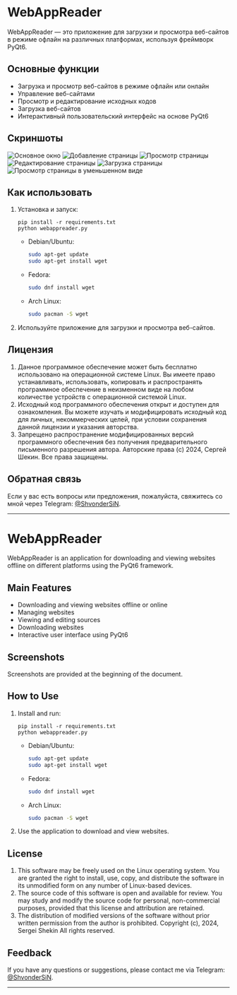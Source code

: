 # WebAppReader

WebAppReader — это приложение для загрузки и просмотра веб-сайтов в режиме офлайн на различных платформах, используя
фреймворк PyQt6.

## Основные функции

- Загрузка и просмотр веб-сайтов в режиме офлайн или онлайн
- Управление веб-сайтами
- Просмотр и редактирование исходных кодов
- Загрузка веб-сайтов
- Интерактивный пользовательский интерфейс на основе PyQt6

## Скриншоты

![Основное окно](https://i.postimg.cc/NfYGpvp5/1-main-window.png "Основное окно")
![Добавление страницы](https://i.postimg.cc/5224WqcJ/2-add-page.png "Добавление страницы")
![Просмотр страницы](https://i.postimg.cc/JhyRGr4d/3-view-page.png "Просмотр страницы")
![Редактирование страницы](https://i.postimg.cc/Mp3W6MxQ/4-edit-page.png "Редактирование страницы")
![Загрузка страницы](https://i.postimg.cc/28wkt9KT/5-download-page.png "Загрузка страницы")
![Просмотр страницы в уменьшенном виде](https://i.postimg.cc/5NTZtwTL/6-view-page-shrink.png "Просмотр страницы в уменьшенном виде")

## Как использовать

1. Установка и запуск:
   ```
   pip install -r requirements.txt
   python webappreader.py
   ```
    - Debian/Ubuntu:
       ```bash
       sudo apt-get update
       sudo apt-get install wget
       ```
    - Fedora:
      ```bash
      sudo dnf install wget
      ```
    - Arch Linux:
      ```bash
      sudo pacman -S wget
      ```
2. Используйте приложение для загрузки и просмотра веб-сайтов.

## Лицензия

1. Данное программное обеспечение может быть бесплатно использовано на операционной системе Linux. Вы имеете право устанавливать, использовать, копировать и распространять программное обеспечение в неизменном виде на любом количестве устройств с операционной системой Linux.
2. Исходный код программного обеспечения открыт и доступен для ознакомления. Вы можете изучать и модифицировать исходный код для личных, некоммерческих целей, при условии сохранения данной лицензии и указания авторства.
3. Запрещено распространение модифицированных версий программного обеспечения без получения предварительного письменного разрешения автора.
Авторские права (c) 2024, Сергей Шекин. Все права защищены.

## Обратная связь

Если у вас есть вопросы или предложения, пожалуйста, свяжитесь со мной через
Telegram: [@ShvonderSiN](https://t.me/shvondersin).

---

# WebAppReader

WebAppReader is an application for downloading and viewing websites offline on different platforms using the PyQt6
framework.

## Main Features

- Downloading and viewing websites offline or online
- Managing websites
- Viewing and editing sources
- Downloading websites
- Interactive user interface using PyQt6

## Screenshots

Screenshots are provided at the beginning of the document.

## How to Use

1. Install and run:
   ```
   pip install -r requirements.txt
   python webappreader.py
   ```
    - Debian/Ubuntu:
       ```bash
       sudo apt-get update
       sudo apt-get install wget
       ```
    - Fedora:
      ```bash
      sudo dnf install wget
      ```
    - Arch Linux:
      ```bash
      sudo pacman -S wget
      ```
2. Use the application to download and view websites.

## License

1. This software may be freely used on the Linux operating system. You are granted the right to install, use, copy, and
   distribute the software in its unmodified form on any number of Linux-based devices.
2. The source code of this software is open and available for review. You may study and modify the source code for
   personal, non-commercial purposes, provided that this license and attribution are retained.
3. The distribution of modified versions of the software without prior written permission from the author is prohibited.
   Copyright (c), 2024, Sergei Shekin All rights reserved.

## Feedback

If you have any questions or suggestions, please contact me via Telegram: [@ShvonderSiN](https://t.me/shvondersin).

---
